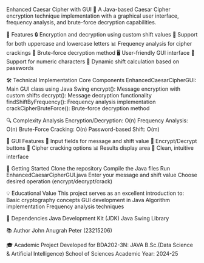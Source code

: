 Enhanced Caesar Cipher with GUI 🔐
A Java-based Caesar Cipher encryption technique implementation with a graphical user interface, frequency analysis, and brute-force decryption capabilities.

🌟 Features
🔒 Encryption and decryption using custom shift values
🔑 Support for both uppercase and lowercase letters
📊 Frequency analysis for cipher crackings
💪 Brute-force decryption method
🖥️ User-friendly GUI interface
🔢 Support for numeric characters
🚀 Dynamic shift calculation based on passwords

🛠️ Technical Implementation
Core Components
EnhancedCaesarCipherGUI: Main GUI class using Java Swing
encrypt(): Message encryption with custom shifts
decrypt(): Message decryption functionality
findShiftByFrequency(): Frequency analysis implementation
crackCipherBruteForce(): Brute-force decryption method

🔍 Complexity Analysis
Encryption/Decryption: O(n)
Frequency Analysis: O(n)
Brute-Force Cracking: O(n)
Password-based Shift: O(m)

🎯 GUI Features
📝 Input fields for message and shift value
🔄 Encrypt/Decrypt buttons
🔨 Cipher cracking options
📊 Results display area
🎨 Clean, intuitive interface

🚀 Getting Started
Clone the repository
Compile the Java files
Run EnhancedCaesarCipherGUI.java
Enter your message and shift value
Choose desired operation (encrypt/decrypt/crack)

💡 Educational Value
This project serves as an excellent introduction to:
Basic cryptography concepts
GUI development in Java
Algorithm implementation
Frequency analysis techniques

🔧 Dependencies
Java Development Kit (JDK)
Java Swing Library

📚 Author
John Anugrah Peter (23215206)

🎓 Academic Project
Developed for BDA202-3N: JAVA
B.Sc.(Data Science & Artificial Intelligence)
School of Sciences
Academic Year: 2024-25
